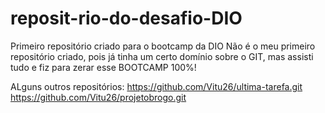 # reposit-rio-do-desafio-DIO
Primeiro repositório criado para o bootcamp da DIO
Não é o meu primeiro repositório criado, pois já tinha um certo domínio sobre o GIT, mas assisti tudo e fiz para zerar esse BOOTCAMP 100%!


ALguns outros repositórios: 
https://github.com/Vitu26/ultima-tarefa.git
https://github.com/Vitu26/projetobrogo.git
